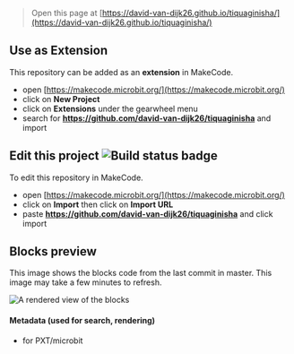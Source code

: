 
> Open this page at [https://david-van-dijk26.github.io/tiquaginisha/](https://david-van-dijk26.github.io/tiquaginisha/)

## Use as Extension

This repository can be added as an **extension** in MakeCode.

* open [https://makecode.microbit.org/](https://makecode.microbit.org/)
* click on **New Project**
* click on **Extensions** under the gearwheel menu
* search for **https://github.com/david-van-dijk26/tiquaginisha** and import

## Edit this project ![Build status badge](https://github.com/david-van-dijk26/tiquaginisha/workflows/MakeCode/badge.svg)

To edit this repository in MakeCode.

* open [https://makecode.microbit.org/](https://makecode.microbit.org/)
* click on **Import** then click on **Import URL**
* paste **https://github.com/david-van-dijk26/tiquaginisha** and click import

## Blocks preview

This image shows the blocks code from the last commit in master.
This image may take a few minutes to refresh.

![A rendered view of the blocks](https://github.com/david-van-dijk26/tiquaginisha/raw/master/.github/makecode/blocks.png)

#### Metadata (used for search, rendering)

* for PXT/microbit
<script src="https://makecode.com/gh-pages-embed.js"></script><script>makeCodeRender("{{ site.makecode.home_url }}", "{{ site.github.owner_name }}/{{ site.github.repository_name }}");</script>
